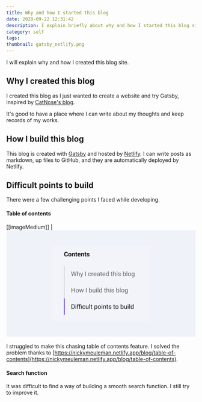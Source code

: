 ```yaml
---
title: Why and how I started this blog
date: 2020-09-22 12:31:42
description: I explain briefly about why and how I started this blog site.
category: self
tags: 
thumbnail: gatsby_netlify.png
---
```

I will explain why and how I created this blog site.
## Why I created this blog

I created this blog as I just wanted to create a website and try Gatsby, inspired by [CatNose's blog](https://catnose99.com/).

It's good to have a place where I can write about my thoughts and keep records of my works.

## How I build this blog

This blog is created with [Gatsby](https://www.gatsbyjs.com/) and hosted by [Netlify](https://www.netlify.com/).
I can write posts as markdown, up files to GitHub, and they are automatically deployed by Netlify.

## Difficult points to build
There were a few challenging points I faced while developing.
#### Table of contents
[[imageMedium]]
| ![table of contents](./table-of-content.png)

I struggled to make this chasing table of contents feature.
I solved the problem thanks to [https://nickymeuleman.netlify.app/blog/table-of-contents](https://nickymeuleman.netlify.app/blog/table-of-contents).

#### Search function
It was difficult to find a way of building a smooth search function. I still try to improve it.